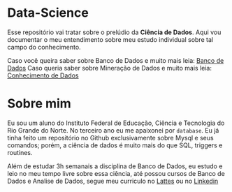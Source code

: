 # Data-Science

Esse repositório vai tratar sobre o prelúdio da **Ciência de Dados**. Aqui vou documentar o meu entendimento sobre meu estudo individual sobre tal campo do conhecimento. 

Caso você queira saber sobre Banco de Dados e muito mais leia: [Banco de Dados](https://github.com/charlon-156/Data-Science/blob/main/Banco%20de%20Dados/Banco_De_Dados.md)
Caso queria saber sobre Mineração de Dados e muito mais leia: [Conhecimento de Dados](https://github.com/charlon-156/Data-Science/blob/main/Conhecimento%20de%20Dados/Processo_conhecimento.md)

# Sobre mim

Eu sou um aluno do Instituto Federal de Educação, Ciência e Tecnologia do Rio Grande do Norte. No terceiro ano eu me apaixonei por ```database```. Eu já tinha feito um repositório no Github exclusivamente sobre Mysql e seus comandos; porém, a ciência de dados é muito mais do que SQL, triggers e routines. 

Além de estudar 3h semanais a disciplina de Banco de Dados, eu estudo e leio no meu tempo livre sobre essa ciência, até possou cursos de Banco de Dados e Analise de Dados, segue meu curriculo no [Lattes](http://lattes.cnpq.br/3342454860472561) ou no [Linkedin](http://linkedin.com/in/charlon-fernandes-8aa273242)

